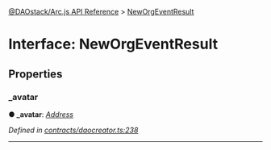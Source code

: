 [@DAOstack/Arc.js API Reference](../README.md) > [NewOrgEventResult](../interfaces/neworgeventresult.md)



# Interface: NewOrgEventResult


## Properties
<a id="_avatar"></a>

###  _avatar

**●  _avatar**:  *[Address](../#address)* 

*Defined in [contracts/daocreator.ts:238](https://github.com/daostack/arc.js/blob/0fff6d4/lib/contracts/daocreator.ts#L238)*





___



